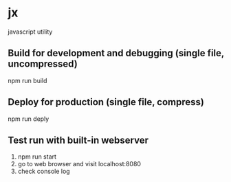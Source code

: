 # jx
javascript utility

## Build for development and debugging (single file, uncompressed)
npm run build

## Deploy for production (single file, compress)
npm run deply

## Test run with built-in webserver
1. npm run start
2. go to web browser and visit localhost:8080
3. check console log